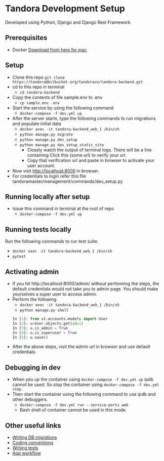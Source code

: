 # Tandora Development Setup

Developed using Python, Django and Django Rest Framework

## Prerequisites

- Docker [Download from here for mac](https://download.docker.com/mac/stable/Docker.dmg).

## Setup

- Clone this repo
    `git clone https://tandora@bitbucket.org/tandoraco/tandora-backend.git`
- cd to this repo in terminal
    - `cd tandora-backend`
- Copy the contents of file sample.env to .env
    - `cp sample.env .env`
- Start the service by using the following command
    - `docker-compose -f dev.yml up`
- After the server starts, type the following commands to run migrations and populate initial data
    - `docker exec -it tandora-backend_web_1 /bin/sh`
    - `python manage.py migrate`
    - `python manage.py dev_setup`
    - `python manage.py dev_setup_static_site`
        - Closely watch the output of terminal logs. There will be a line containing Click this (some url) to verify your url.
        - Copy that verification url and paste in browser to activate your user account.
- Now visit [http://localhost:8000](http://localhost:8000) in browser.
- For credentials to login refer this file tandoramaster/management/commands/dev_setup.py


## Running locally after setup
- Issue this command in terminal at the root of repo
    - `docker-compose -f dev.yml up`

## Running tests locally

Run the following commands to run test suite.
- `docker exec -it tandora-backend_web_1 /bin/sh`
- `pytest`

## Activating admin
-  If you hit http://localhost:8000/admin/ without performing the steps, the default credentials would not take you
to admin page. You should make yourselves a super user to access admin.
- Perform the following
    - `docker exec -it tandora-backend_web_1 /bin/sh`
    - `python manage.py shell`
    ```python
    In [1]: from v1.accounts.models import User
    In [2]: u=User.objects.get(id=1)
    In [3]: u.is_admin = True
    In [4]: u.is_superuser = True
    In [5]: u.save()
    ```
- After the above steps, visit the admin url in browser and use default credentials.

## Debugging in dev

- When you up the container using `docker-compose -f dev.yml up` ipdb cannot be used. So stop the container using `docker-compose -f dev.yml stop`
- Then start the container using the following command to use ipdb and other debuggers.
    - `docker-compose -f dev.yml run --service-ports web`
    - Bash shell of container cannot be used in this mode.

## Other useful links

- [Writing DB migrations](https://bitbucket.org/tandoraco/tandora-backend/wiki/DB%20migrations)
- [Coding conventions](https://bitbucket.org/tandoraco/tandora-backend/wiki/Coding%20conventions)
- [Writing tests](https://bitbucket.org/tandoraco/tandora-backend/wiki/Writing%20tests)
- [App workflow](https://bitbucket.org/tandoraco/tandora-backend/wiki/Workflow%20of%20app)
